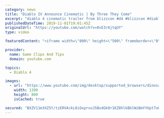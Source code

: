 ```yaml
---
category: news
title: "Diablo IV Announce Cinematic | By Three They Come"
excerpt: "diablo 4 cinematic trailer from blizzcon #d4 #blizzcon #diablo."
publishedDateTime: 2019-11-01T19:01:45Z
originalUrl: "https://youtube.com/watch?v=0vE3rAjtqUY"
type: video

featuredContent: "<iframe width=\"800\" height=\"500\" frameborder=\"0\" src=\"https://www.youtube.com/embed/0vE3rAjtqUY\" allow=\"accelerometer; autoplay; encrypted-media; gyroscope; picture-in-picture\" allowfullscreen></iframe>"

provider:
  name: Game Clips And Tips
  domain: youtube.com

topics:
  - Diablo 4

images:
  - url: "https://www.youtube.com/img/desktop/supported_browsers/dinosaur.png"
    width: 1200
    height: 800
    isCached: true

secured: "BXZV11m3XZ5Y/tzERVAckL0iOxprvoJ5BxdGk0r1KZ8hlkBblWzBmYYUpt7uUUW8fDlXCPh6x1LjzfKq7Z+PTUSEpjnyanOJTZeq02LqYGu4M3sSNtdU2bpd9fzBlaNqL77QrKBJnfsdg43hpEFG2HczG8nQwEFeqKyIaXmB8gKpIh8goARG3jjLbpD0Xb+8yYJV71QdGdILvYJ+iw7u94gsl5Ro6OY4XMz+fOr4iMfknM6yIpJKuws9FmTlrqH5KeqMxwbtCBAPsC+wGxatphUTjA/f/l6zFPMnag0z0S+DN4R3k7pgS6HjcceXS0TUhTgYKoLJPtPIt7lnKFMfsKkbygttQqV0RIBWpFdF7T1ZVG0bXWE/AzSwqgsZ5VLDTl31US2whFZ++5vy9bEC9A==;8O0umG6SW0ftOMsysoBoEA=="
---
```


